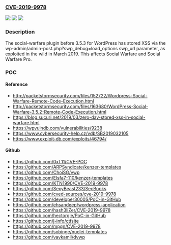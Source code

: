 ### [CVE-2019-9978](https://cve.mitre.org/cgi-bin/cvename.cgi?name=CVE-2019-9978)
![](https://img.shields.io/static/v1?label=Product&message=n%2Fa&color=blue)
![](https://img.shields.io/static/v1?label=Version&message=n%2Fa&color=blue)
![](https://img.shields.io/static/v1?label=Vulnerability&message=n%2Fa&color=brighgreen)

### Description

The social-warfare plugin before 3.5.3 for WordPress has stored XSS via the wp-admin/admin-post.php?swp_debug=load_options swp_url parameter, as exploited in the wild in March 2019. This affects Social Warfare and Social Warfare Pro.

### POC

#### Reference
- http://packetstormsecurity.com/files/152722/Wordpress-Social-Warfare-Remote-Code-Execution.html
- http://packetstormsecurity.com/files/163680/WordPress-Social-Warfare-3.5.2-Remote-Code-Execution.html
- https://blog.sucuri.net/2019/03/zero-day-stored-xss-in-social-warfare.html
- https://wpvulndb.com/vulnerabilities/9238
- https://www.cybersecurity-help.cz/vdb/SB2019032105
- https://www.exploit-db.com/exploits/46794/

#### Github
- https://github.com/0xT11/CVE-POC
- https://github.com/ARPSyndicate/kenzer-templates
- https://github.com/ChoiSG/vwp
- https://github.com/Elsfa7-110/kenzer-templates
- https://github.com/KTN1990/CVE-2019-9978
- https://github.com/SexyBeast233/SecBooks
- https://github.com/cved-sources/cve-2019-9978
- https://github.com/developer3000S/PoC-in-GitHub
- https://github.com/ehsandeep/wordpress-application
- https://github.com/hash3liZer/CVE-2019-9978
- https://github.com/hectorgie/PoC-in-GitHub
- https://github.com/j-info/ctfsite
- https://github.com/mpgn/CVE-2019-9978
- https://github.com/sobinge/nuclei-templates
- https://github.com/vavkamil/dvwp

